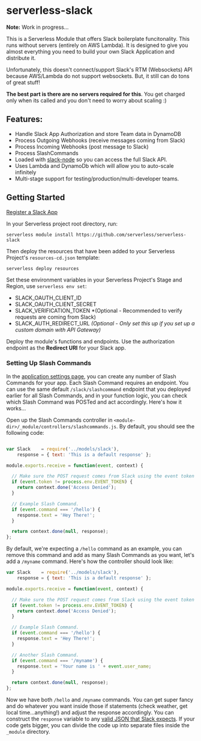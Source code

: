 # serverless-slack

**Note:** Work in progress...

This is a Serverless Module that offers Slack boilerplate funcitonality.  This runs without servers (entirely on AWS Lambda).  It is designed to give you almost everything you need to build your own Slack Application and distribute it.

Unfortunately, this doesn't connect/support Slack's RTM (Websockets) API because AWS/Lambda do not support websockets.  But, it still can do tons of great stuff!

**The best part is there are no servers required for this**.  You get charged only when its called and you don't need to worry about scaling :)

## Features:

* Handle Slack App Authorization and store Team data in DynamoDB
* Process Outgoing Webhooks (receive messages coming from Slack)
* Process Incoming Webhooks (post message to Slack)
* Process SlashCommands
* Loaded with [slack-node](https://github.com/clonn/slack-node-sdk) so you can access the full Slack API.
* Uses Lambda and DynamoDb which will allow you to auto-scale infinitely
* Multi-stage support for testing/production/multi-developer teams.

## Getting Started

[Register a Slack App](https://api.slack.com/applications)


In your Serverless project root directory, run:

```
serverless module install https://github.com/serverless/serverless-slack
```

Then deploy the resources that have been added to your Serverless Project's `resources-cd.json` template:

```
serverless deploy resources
```

Set these environment variables in your Serverless Project's Stage and Region, use `serverless env set`:

* SLACK_OAUTH_CLIENT_ID
* SLACK_OAUTH_CLIENT_SECRET
* SLACK_VERIFICATION_TOKEN *(Optional - Recommended to verify requests are coming from Slack)
* SLACK_AUTH_REDIRECT_URL *(Optional - Only set this up if you set up a custom domain with API Gateway)*

Deploy the module's functions and endpoints.  Use the authorization endpoint as the **Redirect URI** for your Slack app.

### Setting Up Slash Commands

In the [application settings page](https://api.slack.com/applications), you can create any number of Slash Commands for your app. Each Slash Command requires an endpoint. You can use the same default `/slack/slashcommand` endpoint that you deployed earlier for all Slash Commands, and in your function logic, you can check which Slash Command was POSTed and act accordingly. Here's how it works...

Open up the Slash Commands controller in `<module-dir>/_module/controllers/slashcommands.js`. By default, you should see the following code:

```javascript

var Slack    = require('../models/slack'),
    response = { text: 'This is a default response' };

module.exports.receive = function(event, context) {

  // Make sure the POST request comes from Slack using the event token
  if (event.token != process.env.EVENT_TOKEN) {
    return context.done('Access Denied');
  }

  // Example Slash Command.
  if (event.command === '/hello') {
    response.text = 'Hey There!';
  }

  return context.done(null, response);
};
```

By default, we're expecting a `/hello` command as an example, you can remove this command and add as many Slash Commands as you want, let's add a `/myname` command. Here's how the controller should look like:

```javascript
var Slack    = require('../models/slack'),
    response = { text: 'This is a default response' };

module.exports.receive = function(event, context) {

  // Make sure the POST request comes from Slack using the event token
  if (event.token != process.env.EVENT_TOKEN) {
    return context.done('Access Denied');
  }

  // Example Slash Command.
  if (event.command === '/hello') {
    response.text = 'Hey There!';
  }

  // Another Slash Command.
  if (event.command === '/myname') {
    response.text = 'Your name is ' + event.user_name;
  }

  return context.done(null, response);
};
```

Now we have both `/hello` and `/myname` commands. You can get super fancy and do whatever you want inside those if statements (check weather, get local time...anything!) and adjust the response accordingly. You can construct the `response` variable to any [valid JSON that Slack expects](https://api.slack.com/slash-commands). If your code gets bigger, you can divide the code up into separate files inside the `_module` directory.